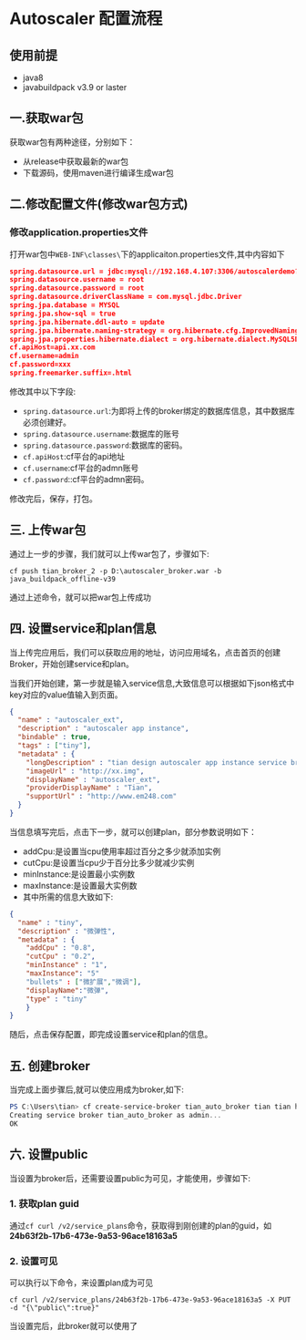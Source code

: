 # Autoscaler 配置流程

## 使用前提

- java8
- javabuildpack v3.9 or laster


## 一.获取war包

获取war包有两种途径，分别如下：

* 从release中获取最新的war包
* 下载源码，使用maven进行编译生成war包

## 二.修改配置文件(修改war包方式)

###  修改application.properties文件

打开war包中`WEB-INF\classes\`下的applicaiton.properties文件,其中内容如下

```json
spring.datasource.url = jdbc:mysql://192.168.4.107:3306/autoscalerdemo?useUnicode=true&characterEncoding=utf8&useSSL=false
spring.datasource.username = root
spring.datasource.password = root
spring.datasource.driverClassName = com.mysql.jdbc.Driver
spring.jpa.database = MYSQL
spring.jpa.show-sql = true
spring.jpa.hibernate.ddl-auto = update
spring.jpa.hibernate.naming-strategy = org.hibernate.cfg.ImprovedNamingStrategy
spring.jpa.properties.hibernate.dialect = org.hibernate.dialect.MySQL5Dialect
cf.apiHost=api.xx.com
cf.username=admin
cf.password=xxx
spring.freemarker.suffix=.html
```

修改其中以下字段:

- `spring.datasource.url`:为即将上传的broker绑定的数据库信息，其中数据库必须创建好。
- `spring.datasource.username`:数据库的账号
- `spring.datasource.password`:数据库的密码。
- `cf.apiHost`:cf平台的api地址
- `cf.username`:cf平台的admn账号
- `cf.password`::cf平台的admn密码。

修改完后，保存，打包。

## 三. 上传war包

通过上一步的步骤，我们就可以上传war包了，步骤如下:

`cf push tian_broker_2 -p D:\autoscaler_broker.war -b java_buildpack_offline-v39`

通过上述命令，就可以把war包上传成功

## 四. 设置service和plan信息

当上传完应用后，我们可以获取应用的地址，访问应用域名，点击首页的创建Broker，开始创建service和plan。

当我们开始创建，第一步就是输入service信息,大致信息可以根据如下json格式中key对应的value值输入到页面。

```json
{
  "name" : "autoscaler_ext",
  "description" : "autoscaler app instance",
  "bindable" : true,
  "tags" : ["tiny"],
  "metadata" : {
    "longDescription" : "tian design autoscaler app instance service broker",
    "imageUrl" : "http://xx.img",
    "displayName" : "autoscaler_ext",
    "providerDisplayName" : "Tian",
    "supportUrl" : "http://www.em248.com"
  }
}
```

当信息填写完后，点击下一步，就可以创建plan，部分参数说明如下：

* addCpu:是设置当cpu使用率超过百分之多少就添加实例
* cutCpu:是设置当cpu少于百分比多少就减少实例
* minInstance:是设置最小实例数
* maxInstance:是设置最大实例数
* 其中所需的信息大致如下:

```json
{
  "name" : "tiny",
  "description" : "微弹性",
  "metadata" : {
	"addCpu" : "0.8",
	"cutCpu" : "0.2",
  	"minInstance" : "1",
    "maxInstance": "5"
	"bullets" : ["微扩展","微调"],
	"displayName":"微弹",
	"type" : "tiny"
	}
}
```

随后，点击保存配置，即完成设置service和plan的信息。

## 五. 创建broker

当完成上面步骤后,就可以使应用成为broker,如下:

```powershell
PS C:\Users\tian> cf create-service-broker tian_auto_broker tian tian http://tian-broker.xx.cn
Creating service broker tian_auto_broker as admin...
OK
```

## 六. 设置public

当设置为broker后，还需要设置public为可见，才能使用，步骤如下:

### 1. 获取plan guid

通过`cf curl /v2/service_plans`命令，获取得到刚创建的plan的guid，如**24b63f2b-17b6-473e-9a53-96ace18163a5**

### 2. 设置可见

可以执行以下命令，来设置plan成为可见

```shell
cf curl /v2/service_plans/24b63f2b-17b6-473e-9a53-96ace18163a5 -X PUT -d "{\"public\":true}"
```

当设置完后，此broker就可以使用了